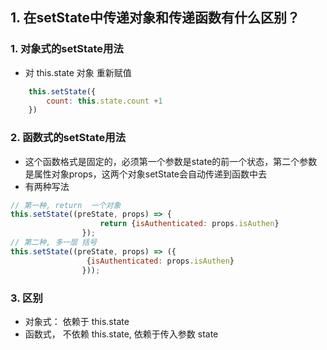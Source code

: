 ## 1. 在setState中传递对象和传递函数有什么区别？
### 1. 对象式的setState用法
- 对 this.state 对象 重新赋值
```javascript
    this.setState({
        count: this.state.count +1
    })
```
### 2. 函数式的setState用法
- 这个函数格式是固定的，必须第一个参数是state的前一个状态，第二个参数是属性对象props，这两个对象setState会自动传递到函数中去
- 有两种写法
```javascript
// 第一种, return  一个对象
this.setState((preState, props) => {
                    return {isAuthenticated: props.isAuthen}
                });
// 第二种, 多一层 括号
this.setState((preState, props) => ({
                 {isAuthenticated: props.isAuthen}
                }));
```
### 3. 区别
- 对象式： 依赖于 this.state
- 函数式， 不依赖 this.state, 依赖于传入参数 state
